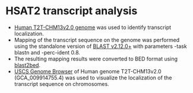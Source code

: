 # HSAT2 transcript analysis

* [Human T2T-CHM13v2.0 genome](https://www.ncbi.nlm.nih.gov/assembly/GCF_009914755.1) was used to identify transcript localization. 
* Mapping of the transcript sequence on the genome was performed using the standalone version of [BLAST v2.12.0+](https://doi.org/10.1186/1471-2105-10-421) with parameters -task blastn and -perc-ident 0.8.
* The resulting mapping results were converted to BED format using [blast2bed](https://github.com/nterhoeven/blast2bed).
* [USCS Genome Browser](http://www.genome.org/cgi/doi/10.1101/gr.229102) of Human genome T2T-CHM13v2.0 (GCA_009914755.4) was used to visualize the localization of the transcript sequence on chromosomes.
